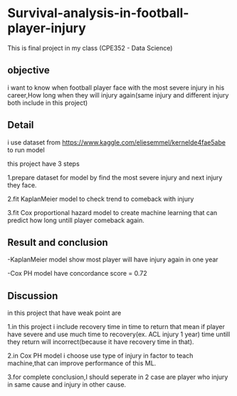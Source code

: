# Survival-analysis-in-football-player-injury
This is final project in my class (CPE352 - Data Science)

## objective
i want to know when football player face with the most severe injury in his career,How long when they will injury again(same injury and different injury both include in this project)

## Detail 
i use dataset from https://www.kaggle.com/eliesemmel/kernelde4fae5abe to run model

this project have 3 steps 

1.prepare dataset for model by find the most severe injury and next injury they face.

2.fit KaplanMeier model to check trend to comeback with injury

3.fit Cox proportional hazard model to create machine learning that can predict how long untill player comeback again.

## Result and conclusion

-KaplanMeier model show most player will have injury again in one year

-Cox PH model have concordance score = 0.72

## Discussion
in this project that have weak point are

1.in this project i include recovery time in time to return that mean if player have severe and use much time to recovery(ex. ACL injury 1 year) time untill they return will incorrect(because it have recovery time in that).

2.in Cox PH model i choose use type of injury in factor to teach machine,that can improve performance of this ML.

3.for complete conclusion,I should seperate in 2 case are player who injury in same cause and injury in other cause.
